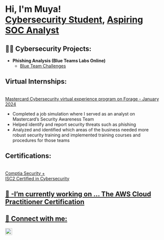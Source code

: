 <h1>Hi, I'm Muya! <br/><a href="https://github.com/muyamw">Cybersecurity Student</a>, <a href="https://www.linkedin.com/in/muyam">Aspiring SOC Analyst</a>


<h2>👨‍💻 Cybersecurity Projects:</h2>

- <b>Phishing Analysis (Blue Teams Labs Online)</b>
  - [Blue Team Challenges](https://blueteamlabs.online/achievement/share/challenge/65470/16)

<h2> Virtual Internships:</h2>
<br/><a href= "https://forage-uploads-prod.s3.amazonaws.com/completion-certificates/mastercard/vcKAB5yYAgvemepGQ_Mastercard_CLmkjzEe2jGGLcDMA_1705325489036_completion_certificate.pdf"> Mastercard Cybersecurity virtual experience program on Forage - January 2024</a>

 * Completed a job simulation where I served as an analyst on Mastercard’s
   Security Awareness Team 
 * Helped identify and report security threats such as phishing 
 * Analyzed and identified which areas of the business needed more robust
   security training and implemented training courses and procedures for those
   teams
<h2> Certifications:</h2>
<br/><a href= "https://www.credly.com/badges/0e3c08c0-4b3b-41d9-9247-6ba103285b0b/public_url">Comptia Security +
<br/><a href= "https://www.credly.com/badges/7858e7da-640a-4175-8d4d-987667e4a964/public_url">ISC2 Certified in Cybersecurity

<h2>🔭 -<b>I’m currently working on ... The AWS Cloud Practitioner Certification</b>


<h2> 🤳 Connect with me:</h2>

[<img align="left" alt="Muya Mwangi | LinkedIn" width="22px" src="https://cdn.jsdelivr.net/npm/simple-icons@v3/icons/linkedin.svg" />][linkedin]

[linkedin]: https://www.linkedin.com/in/muyam


